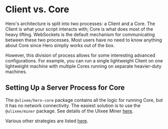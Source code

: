 # Client vs. Core

Hero's architecture is split into two processes: a Client and a Core. The Client is what your script interacts with; Core is what does most of the heavy lifting. WebSockets is the default mechanism for communicating between these two processes. Most users have no need to know anything about Core since Hero simpliy works out of the box.

However, this division of process allows for some interesting advanced configurations. For example, you can run a single lightweight Client on one lightweight machine with multiple Cores running on separate heavier-duty machines.

## Setting Up a Server Process for Core

The `@ulixee/hero-core` package contains all the logic for running Core, but it has no network connectivity. The easiest solution is to use the `@ulixee/miner` package. See details of the Ulixee Miner [here](https://ulixee.org/docs/miner).

Various other strategies are listed [here](./deployment.md).

